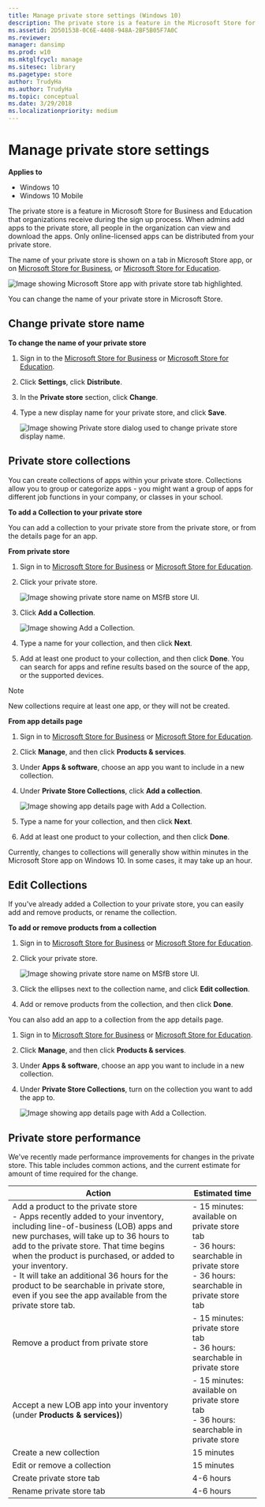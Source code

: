 ```yaml
---
title: Manage private store settings (Windows 10)
description: The private store is a feature in the Microsoft Store for Business and Microsoft Store for Education that organizations receive during the sign up process.
ms.assetid: 2D501538-0C6E-4408-948A-2BF5B05F7A0C
ms.reviewer: 
manager: dansimp
ms.prod: w10
ms.mktglfcycl: manage
ms.sitesec: library
ms.pagetype: store
author: TrudyHa
ms.author: TrudyHa
ms.topic: conceptual
ms.date: 3/29/2018
ms.localizationpriority: medium
---
```


# Manage private store settings

**Applies to**

-   Windows 10
-   Windows 10 Mobile

The private store is a feature in Microsoft Store for Business and Education that organizations receive during the sign up process. When admins add apps to the private store, all people in the organization can view and download the apps. Only online-licensed apps can be distributed from your private store.

The name of your private store is shown on a tab in Microsoft Store app, or on [Microsoft Store for Business](https://businessstore.microsoft.com), or [Microsoft Store for Education](https://educationstore.microsoft.com).

![Image showing Microsoft Store app with private store tab highlighted.](images/wsfb-wsappprivatestore.png)

You can change the name of your private store in Microsoft Store.

## Change private store name
**To change the name of your private store**

1.  Sign in to the [Microsoft Store for Business](https://businessstore.microsoft.com) or [Microsoft Store for Education](https://educationstore.microsoft.com).
2.  Click **Settings**, click **Distribute**.
3.  In the **Private store** section, click **Change**.
4.  Type a new display name for your private store, and click **Save**.

    ![Image showing Private store dialog used to change private store display name.](images/wsfb-renameprivatestore.png)

## Private store collections
You can create collections of apps within your private store. Collections allow you to group or categorize apps - you might want a group of apps for different job functions in your company, or classes in your school.

**To add a Collection to your private store**

You can add a collection to your private store from the private store, or from the details page for an app.

**From private store**
1. Sign in to [Microsoft Store for Business](https://businessstore.microsoft.com) or [Microsoft Store for Education](https://educationstore.microsoft.com).
2. Click your private store.</br>

    ![Image showing private store name on MSfB store UI.](images/msfb-click-private-store.png)
3. Click **Add a Collection**.</br>

    ![Image showing Add a Collection.](images/msfb-add-collection.png)

4. Type a name for your collection, and then click **Next**.
5. Add at least one product to your collection, and then click **Done**. You can search for apps and refine results based on the source of the app, or the supported devices.

> [!NOTE]
> New collections require at least one app, or they will not be created.

**From app details page**
1. Sign in to [Microsoft Store for Business](https://businessstore.microsoft.com) or [Microsoft Store for Education](https://educationstore.microsoft.com).
2. Click **Manage**, and then click **Products & services**.
3. Under **Apps & software**, choose an app you want to include in a new collection.
4. Under **Private Store Collections**, click **Add a collection**.

    ![Image showing app details page with Add a Collection.](images/msfb-ps-collection-idp.png)

5. Type a name for your collection, and then click **Next**.
6. Add at least one product to your collection, and then click **Done**.

Currently, changes to collections will generally show within minutes in the Microsoft Store app on Windows 10. In some cases, it may take up an hour.

## Edit Collections
If you've already added a Collection to your private store, you can easily add and remove products, or rename the collection.

**To add or remove products from a collection**
1. Sign in to [Microsoft Store for Business](https://businessstore.microsoft.com) or [Microsoft Store for Education](https://educationstore.microsoft.com).
2. Click your private store.</br>

    ![Image showing private store name on MSfB store UI.](images/msfb-click-private-store.png)

3. Click the ellipses next to the collection name, and click **Edit collection**.
4. Add or remove products from the collection, and then click **Done**.

You can also add an app to a collection from the app details page.
1. Sign in to [Microsoft Store for Business](https://businessstore.microsoft.com) or [Microsoft Store for Education](https://educationstore.microsoft.com).
2. Click **Manage**, and then click **Products & services**.
3. Under **Apps & software**, choose an app you want to include in a new collection.
4. Under **Private Store Collections**, turn on the collection you want to add the app to.

    ![Image showing app details page with Add a Collection.](images/msfb-ps-collection-idp.png)

## Private store performance
We've recently made performance improvements for changes in the private store. This table includes common actions, and the current estimate for amount of time required for the change.

| Action                                                 | Estimated time |
| ------------------------------------------------------ | -------------- |
| Add a product to the private store <br> - Apps recently added to your inventory, including line-of-business (LOB) apps and new purchases, will take up to 36 hours to add to the private store. That time begins when the product is purchased, or added to your inventory. <br> - It will take an additional 36 hours for the product to be searchable in private store, even if you see the app available from the private store tab. | - 15 minutes: available on private store tab <br> - 36 hours: searchable in private store <br> - 36 hours: searchable in private store tab |
| Remove a product from private store |  - 15 minutes: private store tab <br> - 36 hours: searchable in private store |
| Accept a new LOB app into your inventory (under **Products & services)**) | - 15 minutes: available on private store tab <br> - 36 hours: searchable in private store |
| Create a new collection | 15 minutes|
| Edit or remove a collection | 15 minutes |
| Create private store tab | 4-6 hours |
| Rename private store tab | 4-6 hours |
